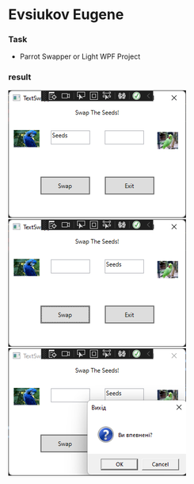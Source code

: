 # Evsiukov Eugene

### Task

* Parrot Swapper or Light WPF Project

### result

![result](Swap1.png)
![result](Swap2.png)
![result](Swapclose.png)

